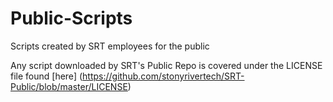 Public-Scripts
==============

Scripts created by SRT employees for the public

Any script downloaded by SRT's Public Repo is covered under the LICENSE file found [here] (https://github.com/stonyrivertech/SRT-Public/blob/master/LICENSE)